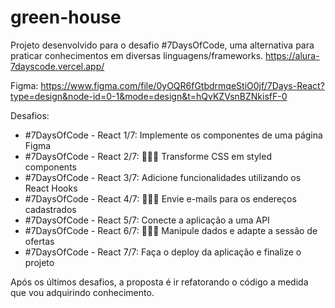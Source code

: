 # green-house
Projeto desenvolvido para  o desafio #7DaysOfCode, uma alternativa para praticar conhecimentos em diversas linguagens/frameworks.  https://alura-7dayscode.vercel.app/

Figma: https://www.figma.com/file/0yOQR6fGtbdrmqeStiO0jf/7Days-React?type=design&node-id=0-1&mode=design&t=hQvKZVsnBZNkisfF-0

Desafios: 
- #7DaysOfCode - React 1/7: Implemente os componentes de uma página Figma
- #7DaysOfCode - React 2/7: 👩🏽‍💻 Transforme CSS em styled components
- #7DaysOfCode - React 3/7: Adicione funcionalidades utilizando os React Hooks
- #7DaysOfCode - React 4/7: 👩🏽‍💻 Envie e-mails para os endereços cadastrados
- #7DaysOfCode - React 5/7: Conecte a aplicação a uma API
- #7DaysOfCode - React 6/7: 👩🏽‍💻 Manipule dados e adapte a sessão de ofertas
- #7DaysOfCode - React 7/7: Faça o deploy da aplicação e finalize o projeto

Após os últimos desafios, a proposta é ir refatorando o código a medida que vou adquirindo conhecimento.

